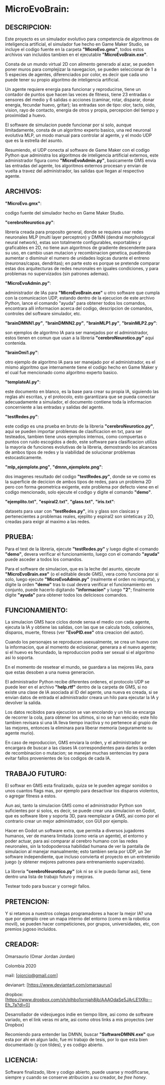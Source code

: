 # MicroEvoBrain:

## DESCRIPCION:

Este proyecto es un simulador evolutivo para competencia de algoritmos de
inteligencia artificial, el simulador fue hecho en Game Maker Studio, se
incluye el codigo fuente en la carpeta **"MicroEvo.gmx"**, todos estos archivos
van incluidos tambien en el ejecutable **"MicroEvoBrain.exe"**.

Consta de un mundo virtual 2D con alimento generado al azar, se pueden poner
muros para complejizar la navegacion, se pueden seleccionar de 1 a 5 especies
de agentes, diferenciados por color, es decir que cada uno puede tener su propio
algoritmo de inteligencia artificial.

Un agente requiere energia para funcionar y reproducirse, tiene un contador de
puntos que hacen las veces de fitness, tiene 23 entradas o sensores del medio y
6 salidas o acciones (caminar, rotar, disparar, donar energia, fecundar huevo,
gritar); las entradas son de tipo: olor, tacto, oido, vision, rayo de contacto,
energia de otros y propia, percepcion del tiempo y proximidad a huevo.

El software de simulacion puede funcionar por si solo, aunque limitadamente,
consta de un algoritmo experto basico, una red neuronal evolutiva MLP, un modo
manual para controlar al agente, y el modo UDP que es la estrella del asunto.

Resumiendo, el UDP conecta al software de Game Maker con el codigo Python que
administra los algoritmos de inteligencia artificial externos, este administrador
figura como **"MicroEvoAdmin.py"**, basicamente GMS envia las entradas del agente, los
algoritmos externos procesan y envian de vuelta a travez del administrador, las
salidas que llegan al respectivo agente.

## ARCHIVOS:

**"MicroEvo.gmx"**:

codigo fuente del simulador hecho en Game Maker Studio.

**"cerebroNeurotico.py"**:

libreria creada para proposito general, donde se requiera usar redes neuronales
MLP (multi layer perceptron) y DMNN (dendral morphologycal neural network), estas
son totalmente configurables, exportables y graficables en 2D, no tiene aun
algoritmos de gradiente descendente para su uso, en cambio usan mutacion y
recombinacion genetica, puediendo aumentar o disminuir el numero de unidades
logicas durante el entreno (neuronas/capas, dendritas); en parte esto es porque
se pretende comparar estas dos arquitecturas de redes neuronales en iguales
condiciones, y para problemas no supervizados (sin patrones ademas).

**"MicroEvoAdmin.py"**:

administrador de IAs para **"MicroEvoBrain.exe"** u otro software que cumpla con la
comunicacion UDP, estando dentro de la ejecucion de este archivo Python, lance
el comando "ayuda" para obtener todos los comandos, encontrara alli informacion
acerca del codigo, descripcion de comandos, controles del software simulador, etc.

**"brainDMNN1.py"**, **"brainDMNN2.py"**, **"brainMLP1.py"**, **"brainMLP2.py"**:

son ejemplos de algoritmo IA para ser manejados por el administrador, estos tienen
en comun que usan a la libreria **"cerebroNeurotico.py"** aqui contenida.

**"brainOmi1.py"**:

otro ejemplo de algoritmo IA para ser manejado por el administrador, es el mismo
algoritmo que internamente tiene el codigo hecho en Game Maker y el cual fue
mencionado como algoritmo experto basico.

**"templateAI.py"**:

este documento en blanco, es la base para crear su propia IA, siguiendo las reglas
ahi escritas, y el protocolo, esto garantizara que se pueda conectar adecuadamente
a simulador, el documento contiene toda la informacion concerniente a las entradas
y salidas del agente.

**"testRedes.py"**:

este codigo es una prueba en bruto de la libreria **"cerebroNeurotico.py"**, aqui se
pueden importar problemas de clasificacion en txt, para ser testeados, tambien
tiene unos ejemplos internos, como compuertas o puntos con ruido escogidos a dedo,
este software para clasificacion utiliza la mayoria de funciones evolutivas de
la libreria, demostrando los alcances de ambos tipos de redes y la viabilidad de
solucionar problemas estocasticamente.

**"mlp_ejemplote.png"**, **"dmnn_ejemplote.png"**:

dos imagenes resultado del codigo **"testRedes.py"**, donde se ve como es la
superficie de decicion de ambos tipos de redes, para un problema 2D pero con forma
geometrica exigente, este problema por defecto viene en el codigo mencionado, solo
ejecute el codigo y digite el comando **"demo"**.

**"ejemplito.txt"**, **"espiral2.txt"**, **"glass.txt"**, **"iris.txt"**:

datasets para usar con **"testRedes.py"**, iris y glass son clasicas y pertenecientes
a problemas reales, ejeplito y espiral2 son sinteticas y 2D, creadas para exigir
al maximo a las redes.

## PRUEBA:

Para el test de la libreria, ejecute **"testRedes.py"** y luego digite el comando
**"demo"**, devera verificar el funcionamiento, luego con el comando **"ayuda"** puede
asceder a todos los comandos.

Para el software de simulacion, que es la leche del asunto, ejecute
**"MicroEvoBrain.exe"** (o el editable desde GMS), vera como funciona por si solo,
luego ejecute **"MicroEvoAdmin.py"** (realmente el orden no importa), y digite
la orden **"demo"** tras lo cual devera verificar el funcionamiento en conjunto,
puede hacerlo digitando **"informacion"** y luego **"2"**; finalmente digite **"ayuda"** para
obtener todos los deliciosos comandos.

## FUNCIONAMIENTO:

La simulacion GMS hace ciclos donde sensa el medio con cada agente, ejecuta la IA
y obtiene las salidas, con las que se calcula todo, colisiones, disparos, muerte,
fitness (ver **"EvoPID.exe"** otra creacion del autor).

Cuando los personajes se reproducen asexualmente, se crea un huevo con la
informacion, que al momento de eclosionar, generara a el nuevo agente; si el huevo
es fecundado, la reproduccion podra ser sexual si el algoritmo asi lo soporta.

En el momento de resetear el mundo, se guardara a las mejores IAs, para que estas
desoben a una nueva generacion.

El administrador Python recibe diferentes ordenes, el protocolo UDP se puede leer
en el archivo **"help.rtf"** dentro de la carpeta de GMS, si no existe una clase de
IA asociada al ID del agente, una nueva es creada, si se envian datos de entrada
el administrador creara un hilo para ejecutar la IA y devolver la salida.

Los datos recibidos para ejecucion se van encolando y un hilo se encarga de
recorrer la cola, para obtener los ultimos, si no se han vencido; este hilo
tambien revisara si una IA lleva tiempo inactiva y no pertenece al grupio de las
mejores, entonces la eliminara para liberar memoria (seguramente su agente murio).

En caso de reproduccion, GMS enviara la orden, y el administrador se encargara
de buscar a las clases IA correspondientes para darles la orden de recombinacion
o mutacion; se manejan muchas sentencias try para evitar fallos provenientes de
los codigos de cada IA.

## TRABAJO FUTURO:

El softwar en GMS esta finalizado, quiza se le pueden agregar sonidos o unos
cuantos flags mas, por ejemplo para desactivar los disparos violentos, o agregar
fitness a estos.

Aun asi, tanto la simulacion GMS como el administrador Python son suficientes
por si solos, es decir, se puede crear una simulacion en Godot, que es software
libre y soporta 3D, para reemplazar a GMS, asi como por el contrario crear
un mejor administrador, con GUI por ejemplo.

Hacer en Godot un software extra, que permita a diversos jugadores humanos, ver
de manera limitada (como veria un agente), el entorno y poder actuar, para asi
comparar al cerebro humano con las redes neuronales, sin la todopoderosa habilidad
humana de ver la pantalla de simulacion al manejar manualmente; esto tambien
seria por UDP, un 3er software independiente, que incluso convierta el proyecto
en un entretenido juego (y obtener mejores patrones para entrenamiento
supervizado).

La libreria **"cerebroNeurotico.py"** (ok ni se si le puedo llamar asi), tiene dentro
una lista de trabajo futuro y mejoras.

Testear todo para buscar y corregir fallos.

## PRETENCION:

Y si retamos a nuestros colegas programadores a hacer la mejor IA? una que por
ejemplo cree un mapa interno del entorno (como en la robotica movil), se pueden
hacer competiciones, por grupos, universidades, etc, con premios jugoso incluidos.

## CREADOR:

Omarsaurio (Omar Jordan Jordan)

Colombia 2020

mail: [ojorcio@gmail.com]

devianart: [https://www.deviantart.com/omarsaurus]

dropbox: [https://www.dropbox.com/sh/plhbo1ornjah8jb/AAAOdaSe5JArLE1XRo--Eh_7a?dl=0]

Desarrollador de videojuegos indie en tiempo libre, asi como de software variado,
en el link veras mi arte, asi como otros links a mis proyectos (ver Dropbox)

Recomiendo para entender las DMNN, buscar **"SoftwareDMNN.exe"** que esta por ahi
en algun lado, fue mi trabajo de tesis, por lo que esta bien documentado (y con
tildes), y es codigo abierto.

## LICENCIA:

Software finalizado, libre y codigo abierto, puede usarse y modificarse, siempre y
cuando se conserve atribucion a su creador, *be free honey*.
